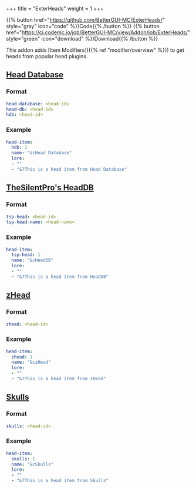 +++
title = "ExterHeads"
weight = 1
+++

{{% button href="https://github.com/BetterGUI-MC/ExterHeads/" style="gray" icon="code" %}}Code{{% /button %}} {{% button href="https://ci.codemc.io/job/BetterGUI-MC/view/Addon/job/ExterHeads/" style="green" icon="download" %}}Download{{% /button %}}

This addon adds [Item Modifiers]({{% ref "modifier/overview" %}}) to get heads from popular head plugins.

## [Head Database](https://www.spigotmc.org/resources/head-database.14280/)

### Format

```yaml
head-database: <head-id>
head-db: <head-id>
hdb: <head-id>
```

### Example

```yaml
head-item:
  hdb: 1
  name: "&cHead Database"
  lore:
  - ""
  - "&7This is a head item from Head Database"
```

## [TheSilentPro's HeadDB](https://www.spigotmc.org/resources/headdb.84967/)

### Format

```yaml
tsp-head: <head-id>
tsp-head-name: <head-name>
```

### Example

```yaml
head-item:
  tsp-head: 1
  name: "&cHeadDB"
  lore:
  - ""
  - "&7This is a head item from HeadDB"
```

## [zHead](https://www.spigotmc.org/resources/zhead-database-plugin-for-heads.115717/)

### Format

```yaml
zhead: <head-id>
```

### Example

```yaml
head-item:
  zhead: 1
  name: "&czHead"
  lore:
  - ""
  - "&7This is a head item from zHead"
```

## [Skulls](https://www.spigotmc.org/resources/skulls-the-ultimate-head-database.90098/)

### Format

```yaml
skulls: <head-id>
```

### Example

```yaml
head-item:
  skulls: 1
  name: "&cSkulls"
  lore:
  - ""
  - "&7This is a head item from Skulls"
```
